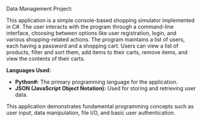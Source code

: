 Data Management Project: 

This application is a simple console-based shopping simulator implemented in C#. The user interacts with the program through a command-line interface, choosing between options like user registration, login, and various shopping-related actions. The program maintains a list of users, each having a password and a shopping cart. Users can view a list of products, filter and sort them, add items to their carts, remove items, and view the contents of their carts.

**Languages Used:**
- **Python#:** The primary programming language for the application. 
- **JSON (JavaScript Object Notation):** Used for storing and retrieving user data. 

This application demonstrates fundamental programming concepts such as user input, data manipulation, file I/O, and basic user authentication.
